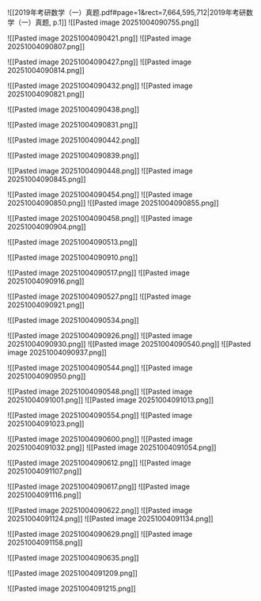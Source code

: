 ![[2019年考研数学（一）真题.pdf#page=1&rect=7,664,595,712|2019年考研数学（一）真题, p.1]]
![[Pasted image 20251004090755.png]]

 

![[Pasted image 20251004090421.png]]
![[Pasted image 20251004090807.png]]




![[Pasted image 20251004090427.png]]
![[Pasted image 20251004090814.png]]



![[Pasted image 20251004090432.png]]
![[Pasted image 20251004090821.png]]



![[Pasted image 20251004090438.png]]

![[Pasted image 20251004090831.png]]







![[Pasted image 20251004090442.png]]

![[Pasted image 20251004090839.png]]

![[Pasted image 20251004090448.png]]
![[Pasted image 20251004090845.png]]


![[Pasted image 20251004090454.png]]
![[Pasted image 20251004090850.png]]
![[Pasted image 20251004090855.png]]

![[Pasted image 20251004090458.png]]
![[Pasted image 20251004090904.png]]


![[Pasted image 20251004090513.png]]

![[Pasted image 20251004090910.png]]

![[Pasted image 20251004090517.png]]
![[Pasted image 20251004090916.png]]


![[Pasted image 20251004090527.png]]
![[Pasted image 20251004090921.png]]


![[Pasted image 20251004090534.png]]

![[Pasted image 20251004090926.png]]
![[Pasted image 20251004090930.png]]
![[Pasted image 20251004090540.png]]
![[Pasted image 20251004090937.png]]


![[Pasted image 20251004090544.png]]
![[Pasted image 20251004090950.png]]


![[Pasted image 20251004090548.png]]
![[Pasted image 20251004091001.png]]
![[Pasted image 20251004091013.png]]

![[Pasted image 20251004090554.png]]
![[Pasted image 20251004091023.png]]


![[Pasted image 20251004090600.png]]
![[Pasted image 20251004091032.png]]
![[Pasted image 20251004091054.png]]

![[Pasted image 20251004090612.png]]
![[Pasted image 20251004091107.png]]


![[Pasted image 20251004090617.png]]
![[Pasted image 20251004091116.png]]


![[Pasted image 20251004090622.png]]
![[Pasted image 20251004091124.png]]
![[Pasted image 20251004091134.png]]

![[Pasted image 20251004090629.png]]
![[Pasted image 20251004091158.png]]


![[Pasted image 20251004090635.png]]

![[Pasted image 20251004091209.png]]

![[Pasted image 20251004091215.png]]